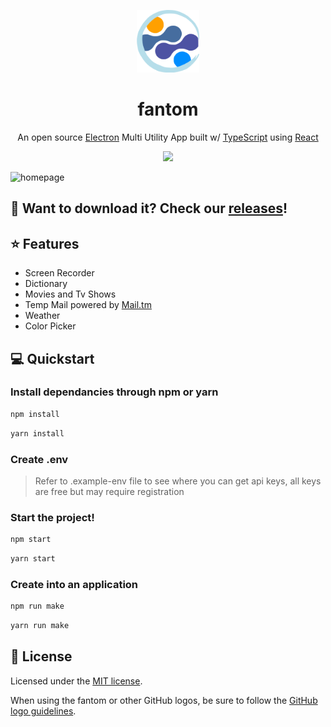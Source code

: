 <p align="center">
<img src="./src/assets/images/logo/fantom-logo-md.png?raw=true" width="100" />
</p>

<h1 align="center">fantom</h1>
<p align="center">
An open source <a href="https://www.electronjs.org/">Electron</a> Multi Utility App built w/ <a href="https://www.typescriptlang.org">TypeScript</a> using <a href="https://reactjs.org/">React</a>
</p>
<p align="center">
<a href="https://opensource.org/licenses/MIT">
<img src="https://img.shields.io/badge/License-MIT-yellow.svg" />
</a>
</p>

![homepage](./src/assets/images/logo/Fantom%20Homepage@10-1440x682.jpg?raw=true)

## 👀 Want to download it? Check our [releases][releases]! 

## ⭐️ Features
- Screen Recorder
- Dictionary
- Movies and Tv Shows
- Temp Mail powered by [Mail.tm](https://docs.mail.tm/)
- Weather
- Color Picker

## 💻 Quickstart

### Install dependancies through npm or yarn

```bash
npm install
```
```bash
yarn install
```

### Create .env 
> Refer to .example-env file to see where you can get api keys, all keys are free but may require registration

### Start the project!

```bash
npm start
```
```bash
yarn start
```

### Create into an application

```bash
npm run make
```
```bash
yarn run make
```

## 📜 License

Licensed under the [MIT license](LICENSE).

When using the fantom or other GitHub logos, be sure to follow the [GitHub logo guidelines][github-logo].

[github-logo]: https://github.com/logos
[releases]: https://github.com/mr-akashdesai/fantom/releases



